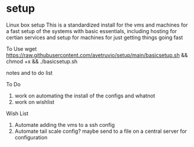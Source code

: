 # setup
Linux box setup
    This is a standardized install for the vms and machines for a fast setup of the systems with basic essentials, including hosting for certian services and setup for machines for just getting things going fast
    


To Use
wget https://raw.githubusercontent.com/avetruvio/setup/main/basicsetup.sh && chmod +x && ./basicsetup.sh


notes and to do list








To Do 
1. work on automating the install of the configs and whatnot
2. work on wishlist

Wish List
1. Automate adding the vms to a ssh config 
2. Automate tail scale config? maybe send to a file on a central server for configuration 